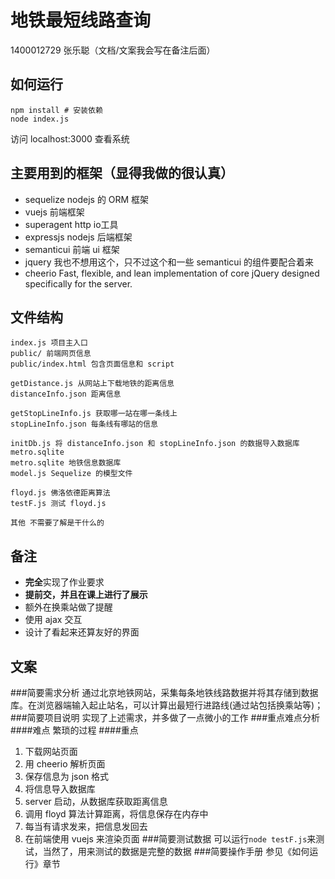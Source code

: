 # 地铁最短线路查询
1400012729 张乐聪（文档/文案我会写在备注后面）
## 如何运行
```
npm install # 安装依赖
node index.js
```
访问 localhost:3000 查看系统
## 主要用到的框架（显得我做的很认真）
- sequelize nodejs 的 ORM 框架
- vuejs 前端框架
- superagent http io工具
- expressjs nodejs 后端框架
- semanticui 前端 ui 框架
- jquery 我也不想用这个，只不过这个和一些 semanticui 的组件要配合着来
- cheerio Fast, flexible, and lean implementation of core jQuery designed specifically for the server.
## 文件结构
```
index.js 项目主入口
public/ 前端网页信息
public/index.html 包含页面信息和 script

getDistance.js 从网站上下载地铁的距离信息
distanceInfo.json 距离信息

getStopLineInfo.js 获取哪一站在哪一条线上
stopLineInfo.json 每条线有哪站的信息

initDb.js 将 distanceInfo.json 和 stopLineInfo.json 的数据导入数据库 metro.sqlite
metro.sqlite 地铁信息数据库
model.js Sequelize 的模型文件

floyd.js 佛洛依德距离算法
testF.js 测试 floyd.js

其他 不需要了解是干什么的
```
## 备注
- **完全**实现了作业要求
- **提前交，并且在课上进行了展示**
- 额外在换乘站做了提醒
- 使用 ajax 交互
- 设计了看起来还算友好的界面

## 文案
###简要需求分析
通过北京地铁网站，采集每条地铁线路数据并将其存储到数据库。在浏览器端输入起止站名，可以计算出最短行进路线(通过站包括换乘站等)；
###简要项目说明
实现了上述需求，并多做了一点微小的工作
###重点难点分析
####难点
繁琐的过程
####重点
1. 下载网站页面
2. 用 cheerio 解析页面
3. 保存信息为 json 格式
4. 将信息导入数据库
5. server 启动，从数据库获取距离信息
6. 调用 floyd 算法计算距离，将信息保存在内存中
7. 每当有请求发来，把信息发回去
8. 在前端使用 vuejs 来渲染页面
###简要测试数据
可以运行`node testF.js`来测试，当然了，用来测试的数据是完整的数据
###简要操作手册
参见《如何运行》章节